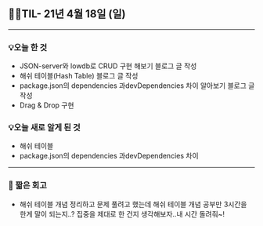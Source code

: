 ## 👩‍💻TIL- 21년 4월 18일 (일)

---

### 💡오늘 한 것

- JSON-server와 lowdb로 CRUD 구현 해보기 블로그 글 작성
- 해쉬 테이블(Hash Table) 블로그 글 작성
- package.json의 dependencies 과devDependencies 차이 알아보기 블로그 글 작성
- Drag & Drop 구현

### 💡오늘 새로 알게 된 것

- 해쉬 테이블
- package.json의 dependencies 과devDependencies 차이

---

### 📝 짧은 회고

- 해쉬 테이블 개념 정리하고 문제 풀려고 했는데 해쉬 테이블 개념 공부만 3시간을 한게 말이 되는지..? 집중을 제대로 한 건지 생각해보자..내 시간 돌려줘~!
